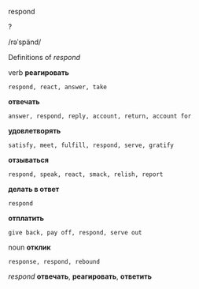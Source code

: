 respond

?

/rəˈspänd/

Definitions of _respond_

verb
**реагировать**

    respond, react, answer, take
**отвечать**

    answer, respond, reply, account, return, account for
**удовлетворять**

    satisfy, meet, fulfill, respond, serve, gratify
**отзываться**

    respond, speak, react, smack, relish, report
**делать в ответ**

    respond
**отплатить**

    give back, pay off, respond, serve out

noun
**отклик**

    response, respond, rebound

_respond_
**отвечать**, **реагировать**, **ответить**